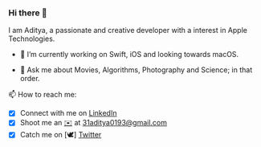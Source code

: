 ### Hi there 👋

<!--
**31aditya0193/31aditya0193** is a ✨ _special_ ✨ repository because its `README.md` (this file) appears on your GitHub profile.
-->

I am Aditya, a passionate and creative developer with a interest in Apple Technologies.

- 🔭 I’m currently working on Swift, iOS and looking towards macOS.
<!-- 🌱 I’m currently learning ...
- 👯 I’m looking to collaborate on ...
- 🤔 I’m looking for help with ...-->
- 💬 Ask me about Movies, Algorithms, Photography and Science; in that order.

📫 How to reach me:
- [x] Connect with me on [LinkedIn](https://www.linkedin.com/in/31aditya0193/)
- [x] Shoot me an [✉️](mailto:31aditya0193@gmail.com) at [31aditya0193@gmail.com](mailto:31aditya0193@gmail.com)
- [x] Catch me on [🕊] [Twitter](https://twitter.com/31aditya0193)
<!-- 😄 Pronouns: ...
- ⚡ Fun fact: ...-->
